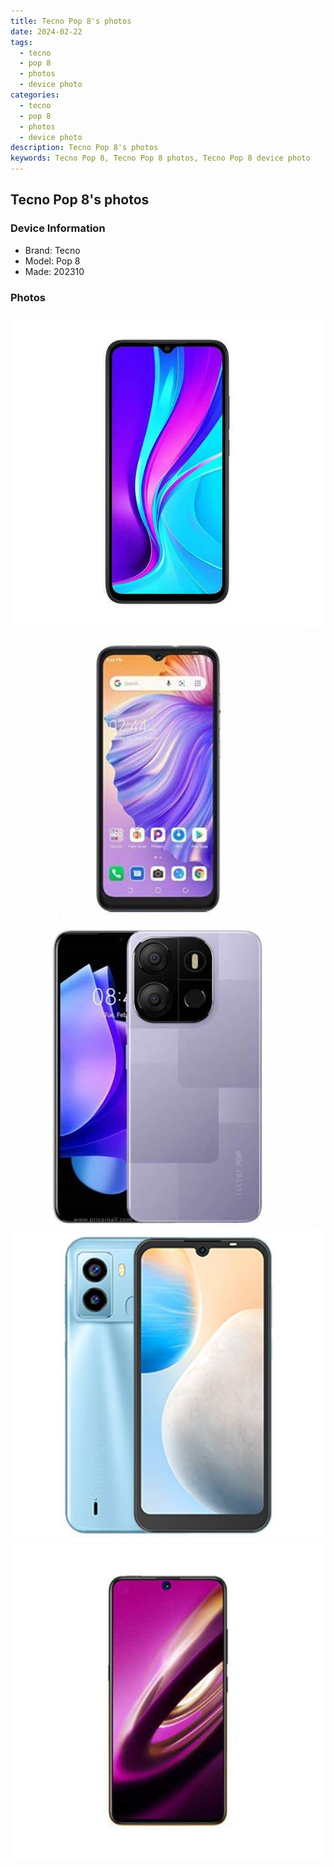 ```yaml
---
title: Tecno Pop 8's photos
date: 2024-02-22
tags: 
  - tecno
  - pop 8
  - photos
  - device photo
categories: 
  - tecno
  - pop 8
  - photos
  - device photo
description: Tecno Pop 8's photos
keywords: Tecno Pop 8, Tecno Pop 8 photos, Tecno Pop 8 device photo
---
```


## Tecno Pop 8's photos

### Device Information

- Brand: Tecno
- Model: Pop 8
- Made: 202310

### Photos

![/images/best-assets/devices/tecno/tecno-pop-8/1.jpg](/images/best-assets/devices/tecno/tecno-pop-8/1.jpg)
![/images/best-assets/devices/tecno/tecno-pop-8/2.jpg](/images/best-assets/devices/tecno/tecno-pop-8/2.jpg)
![/images/best-assets/devices/tecno/tecno-pop-8/3.jpg](/images/best-assets/devices/tecno/tecno-pop-8/3.jpg)
![/images/best-assets/devices/tecno/tecno-pop-8/4.jpg](/images/best-assets/devices/tecno/tecno-pop-8/4.jpg)
![/images/best-assets/devices/tecno/tecno-pop-8/5.jpg](/images/best-assets/devices/tecno/tecno-pop-8/5.jpg)
